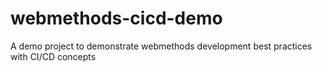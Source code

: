 # webmethods-cicd-demo
A demo project to demonstrate webmethods development best practices with CI/CD concepts
